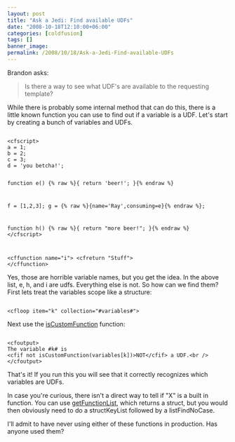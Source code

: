 ```yaml
---
layout: post
title: "Ask a Jedi: Find available UDFs"
date: "2008-10-18T12:10:00+06:00"
categories: [coldfusion]
tags: []
banner_image: 
permalink: /2008/10/18/Ask-a-Jedi-Find-available-UDFs
---
```


Brandon asks:

<blockquote>
<p>
Is there a way to see what UDF's are available to the requesting template?
</p>
</blockquote>

While there is probably some internal method that can do this, there is a little known function you can use to find out if a variable is a UDF. Let's start by creating a bunch of variables and UDFs.
<!--more-->
<code>
&lt;cfscript&gt;
a = 1;
b = 2;
c = 3;
d = 'you betcha!';

function e() {% raw %}{ return 'beer!'; }{% endraw %}

f = [1,2,3];
g = {% raw %}{name='Ray',consuming=e}{% endraw %};

function h() {% raw %}{ return "more beer!"; }{% endraw %}
&lt;/cfscript&gt;

&lt;cffunction name="i"&gt;
	&lt;cfreturn "Stuff"&gt;
&lt;/cffunction&gt;
</code>

Yes, those are horrible variable names, but you get the idea. In the above list, e, h, and i are udfs. Everything else is not. So how can we find them? First lets treat the variables scope like a structure:

<code>
&lt;cfloop item="k" collection="#variables#"&gt;
</code>

Next use the <a href="http://www.cfquickdocs.com/cf8/?getDoc=IsCustomFunction">isCustomFunction</a> function:

<code>
&lt;cfoutput&gt;
The variable #k# is 
&lt;cfif not isCustomFunction(variables[k])&gt;NOT&lt;/cfif&gt; a UDF.&lt;br /&gt;
&lt;/cfoutput&gt;
</code>

That's it! If you run this you will see that it correctly recognizes which variables are UDFs. 

In case you're curious, there isn't a direct way to tell if "X" is a built in function. You can use <a href="http://www.cfquickdocs.com/cf8/?getDoc=GetFunctionList">getFunctionList</a>, which returns a struct, but you would then obviously need to do a structKeyList followed by a listFindNoCase.

I'll admit to have never using either of these functions in production. Has anyone used them?